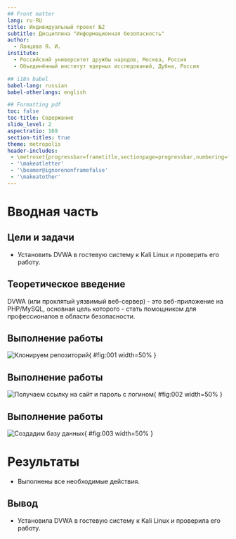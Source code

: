 ```yaml
---
## Front matter
lang: ru-RU
title: Индивидуальный проект №2
subtitle: Дисциплина "Информационная безопасность"
author:
  - Ланцова Я. И.
institute:
  - Российский университет дружбы народов, Москва, Россия
  - Объединённый институт ядерных исследований, Дубна, Россия

## i18n babel
babel-lang: russian
babel-otherlangs: english

## Formatting pdf
toc: false
toc-title: Содержание
slide_level: 2
aspectratio: 169
section-titles: true
theme: metropolis
header-includes:
 - \metroset{progressbar=frametitle,sectionpage=progressbar,numbering=fraction}
 - '\makeatletter'
 - '\beamer@ignorenonframefalse'
 - '\makeatother'
---
```



# Вводная часть

## Цели и задачи

- Установить DVWA в гостевую систему к Kali Linux и проверить его работу.

## Теоретическое введение

DVWA (или проклятый уязвимый веб-сервер) - это веб-приложение на PHP/MySQL, основная цель которого - стать помощником для профессионалов в области безопасности.

## Выполнение работы

![ Клонируем репозиторий](images/1.png){ #fig:001 width=50% }

## Выполнение работы

![ Получаем ссылку на сайт и пароль с логином](images/4.png){ #fig:002 width=50% }

## Выполнение работы

![ Создадим базу данных](images/6.png){ #fig:003 width=50% }

# Результаты

- Выполнены все необходимые действия.

## Вывод

- Установила DVWA в гостевую систему к Kali Linux и проверила его работу.
